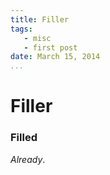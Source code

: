 ```yaml
---
title: Filler
tags: 
   - misc
   - first post
date: March 15, 2014
...
```


# Filler

### Filled

*Already*.
